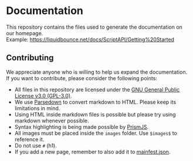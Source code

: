 # Documentation
This repository contains the files used to generate the documentation on our homepage. \
Example: https://liquidbounce.net/docs/ScriptAPI/Getting%20Started

## Contributing
We appreciate anyone who is willing to help us expand the documentation. If you want to contribute, please consider the following points:
- All files in this repository are licensed under the [GNU General Public License v3.0 (GPL-3.0)](LICENSE).
- We use [Parsedown](https://github.com/erusev/parsedown) to convert markdown to HTML. Please keep its limitations in mind.
- Using HTML inside markdown files is possible but please try using markdown whenever possible.
- Syntax highlighting is being made possible by [PrismJS](https://prismjs.com/).
- All images must be placed inside the `images` folder. Use `$images$` to reference it.
- Do not use `#` (h1).
- If you add a new page, remember to also add it to [mainfest.json](md/manifest.json).
